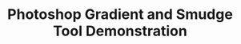 ---
ee_id: '176'
site: '1'
type: '2'
long_id: 2007-015 Photoshop Gradient and Smudge Tool Demonstration
url: 2007-015-photoshop-gradient-and-smudge-tool-demonstration
title: 'Photoshop Gradient and Smudge Tool Demonstration '
year: '2007'
medium: Inkjet on laminate.
commission:
dims: 43 x 43 inches
pitch:
ps:
live_url:
related:
youtube:
imgs: photoshop-smudge-2007-015-digital-database-ih.jpg
subheading:
display_year: '2007'
download:
add_credit:
add_credits:
related_code:
layout: things-i-made
---